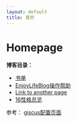 ```yaml
---
layout: default
title: 首页
---
```


# Homepage

**博客目录：**
 - [书单](/docs/booklist/booklist.md)
 - [EnjoyLifeBlog操作帮助](/docs/EnjoyLifeBlog操作帮助.md)
 - [Link to another page](/docs/another-page.md)
 - [16性格总览](/docs/16personalities-MBTI/list-16性格总览.md)




参考：
[giscus配置页面](https://giscus.app/zh-CN)
